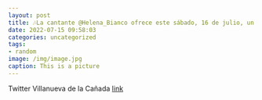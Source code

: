 ```yaml
---
layout: post
title: 🎶La cantante @Helena_Bianco ofrece este sábado, 16 de julio, un concierto en VillanuevaDeLaCañada en el marco del Programa Muni...
date: 2022-07-15 09:58:03
categories: uncategorized
tags:
- random
image: /img/image.jpg
caption: This is a picture
---
```

Twitter Villanueva de la Cañada [link](https://twitter.com/AytoVDLCanada/status/1547860715565826049)
